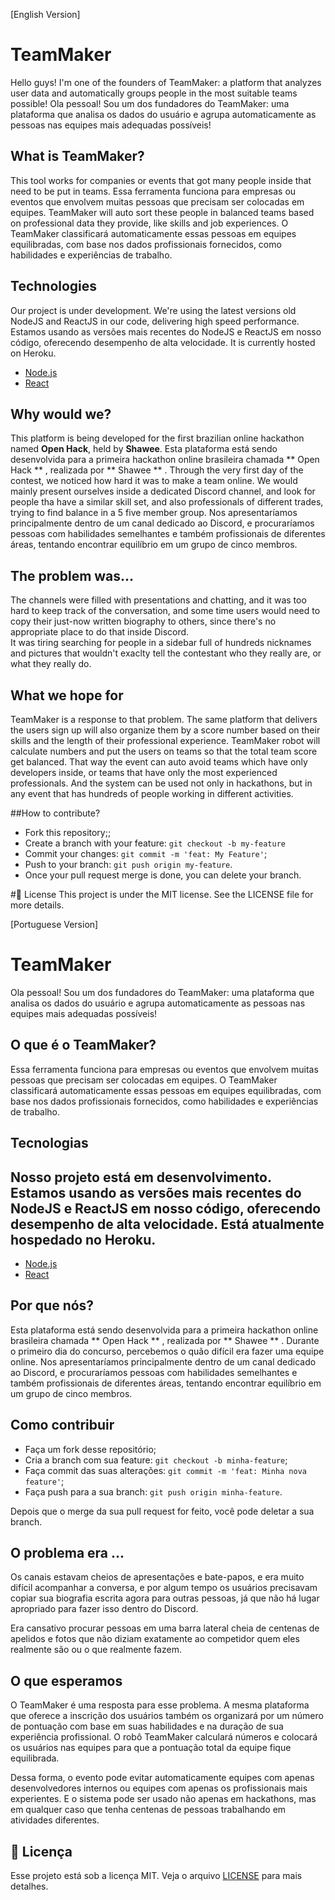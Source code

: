 [English Version]
#  TeamMaker
Hello guys! I'm one of the founders of TeamMaker: a platform that analyzes user data and automatically groups people in the most suitable teams possible!	Ola pessoal! Sou um dos fundadores do TeamMaker: uma plataforma que analisa os dados do usuário e agrupa automaticamente as pessoas nas equipes mais adequadas possíveis!
## What is TeamMaker? 
This tool works for companies or events that got many people inside that need to be put in teams.	Essa ferramenta funciona para empresas ou eventos que envolvem muitas pessoas que precisam ser colocadas em equipes.
TeamMaker will auto sort these people in balanced teams based on professional data they provide, like skills and job experiences.	O TeamMaker classificará automaticamente essas pessoas em equipes equilibradas, com base nos dados profissionais fornecidos, como habilidades e experiências de trabalho.

## Technologies	
Our project is under development. We're using the latest versions old NodeJS and ReactJS in our code, delivering high speed performance.	Estamos usando as versões mais recentes do NodeJS e ReactJS em nosso código, oferecendo desempenho de alta velocidade.
It is currently hosted on Heroku.
- [Node.js](https://nodejs.org/en/)
- [React](https://reactjs.org)
## Why would we?
This platform is being developed for the first brazilian online hackathon named **Open Hack**, held by **Shawee**.	Esta plataforma está sendo desenvolvida para a primeira hackathon online brasileira chamada ** Open Hack ** , realizada por ** Shawee ** .
Through the very first day of the contest, we noticed how hard it was to make a team online.
We would mainly present ourselves inside a dedicated Discord channel, and look for people tha have a similar skill set, and also professionals of different trades, trying to find balance in a 5 five member group.	Nos apresentaríamos principalmente dentro de um canal dedicado ao Discord, e procuraríamos pessoas com habilidades semelhantes e também profissionais de diferentes áreas, tentando encontrar equilíbrio em um grupo de cinco membros.
## The problem was...
 The channels were filled with presentations and chatting, and it was too hard to keep track of the conversation, and some time users would need to copy their just-now written biography to others, since there's no appropriate place to do that inside Discord.	
It was tiring searching for people in a sidebar full of hundreds nicknames and pictures that wouldn't exaclty tell the contestant who they really are, or what they really do.	
## What we hope for	
TeamMaker is a response to that problem. The same platform that delivers the users sign up will also organize them by a score number based on their skills and the length of their professional experience. TeamMaker robot will calculate numbers and put the users on teams so that the total team score get balanced.
That way the event can auto avoid teams which have only developers inside, or teams that have only the most experienced professionals. And the system can be used not only in hackathons, but in any event that has hundreds of people working in different activities.

##How to contribute?
- Fork this repository;;
- Create a branch with your feature: `git checkout -b my-feature`
- Commit your changes: `git commit -m 'feat: My Feature'`;
- Push to your branch: `git push origin my-feature`.
- Once your pull request merge is done, you can delete your branch.

#📝 License
This project is under the MIT license. See the LICENSE file for more details.

[Portuguese Version]

#  TeamMaker

Ola pessoal! Sou um dos fundadores do TeamMaker: uma plataforma que analisa os dados do usuário e agrupa automaticamente as pessoas nas equipes mais adequadas possíveis!

##  O que é o TeamMaker?

Essa ferramenta funciona para empresas ou eventos que envolvem muitas pessoas que precisam ser colocadas em equipes.
O TeamMaker classificará automaticamente essas pessoas em equipes equilibradas, com base nos dados profissionais fornecidos, como habilidades e experiências de trabalho.

##  Tecnologias

Nosso projeto está em desenvolvimento.
Estamos usando as versões mais recentes do NodeJS e ReactJS em nosso código, oferecendo desempenho de alta velocidade.
Está atualmente hospedado no Heroku.
---
- [Node.js](https://nodejs.org/en/)
- [React](https://reactjs.org)

##  Por que nós?

Esta plataforma está sendo desenvolvida para a primeira hackathon online brasileira chamada ** Open Hack ** , realizada por ** Shawee ** .
Durante o primeiro dia do concurso, percebemos o quão difícil era fazer uma equipe online.
Nos apresentaríamos principalmente dentro de um canal dedicado ao Discord, e procuraríamos pessoas com habilidades semelhantes e também profissionais de diferentes áreas, tentando encontrar equilíbrio em um grupo de cinco membros.

##  Como contribuir

- Faça um fork desse repositório;
- Cria a branch com sua feature: `git checkout -b minha-feature`;
- Faça commit das suas alterações: `git commit -m 'feat: Minha nova feature'`;
- Faça push para a sua branch: `git push origin minha-feature`.

Depois que o merge da sua pull request for feito, você pode deletar a sua branch.


##  O problema era ...

Os canais estavam cheios de apresentações e bate-papos, e era muito difícil acompanhar a conversa, e por algum tempo os usuários precisavam copiar sua biografia escrita agora para outras pessoas, já que não há lugar apropriado para fazer isso dentro do Discord.

Era cansativo procurar pessoas em uma barra lateral cheia de centenas de apelidos e fotos que não diziam exatamente ao competidor quem eles realmente são ou o que realmente fazem.

##  O que esperamos

O TeamMaker é uma resposta para esse problema. A mesma plataforma que oferece a inscrição dos usuários também os organizará por um número de pontuação com base em suas habilidades e na duração de sua experiência profissional. O robô TeamMaker calculará números e colocará os usuários nas equipes para que a pontuação total da equipe fique equilibrada.

Dessa forma, o evento pode evitar automaticamente equipes com apenas desenvolvedores internos ou equipes com apenas os profissionais mais experientes. E o sistema pode ser usado não apenas em hackathons, mas em qualquer caso que tenha centenas de pessoas trabalhando em atividades diferentes.

## :memo: Licença

Esse projeto está sob a licença MIT. Veja o arquivo [LICENSE](LICENSE.md) para mais detalhes.

